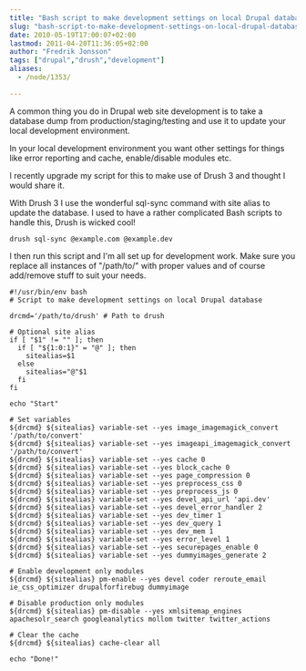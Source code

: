 ```yaml
---
title: "Bash script to make development settings on local Drupal database"
slug: "bash-script-to-make-development-settings-on-local-drupal-database"
date: 2010-05-19T17:00:07+02:00
lastmod: 2011-04-20T11:36:05+02:00
author: "Fredrik Jonsson"
tags: ["drupal","drush","development"]
aliases:
  - /node/1353/

---
```




A common thing you do in Drupal web site development is to take a database dump from production/staging/testing and use it to update your local development environment.

In your local development environment you want other settings for things like error reporting and cache, enable/disable modules etc.

I recently upgrade my script for this to make use of Drush 3 and thought I would share it.

With Drush 3 I use the wonderful sql-sync command with site alias to update the database. I used to have a rather complicated Bash scripts to handle this, Drush is wicked cool!

~~~~
drush sql-sync @example.com @example.dev
~~~~

I then run this script and I'm all set up for development work. Make sure you replace all instances of "/path/to/" with proper values and of course add/remove stuff to suit your needs.

~~~~
#!/usr/bin/env bash
# Script to make development settings on local Drupal database

drcmd='/path/to/drush' # Path to drush

# Optional site alias
if [ "$1" != "" ]; then
  if [ "${1:0:1}" = "@" ]; then
    sitealias=$1
  else
    sitealias="@"$1
  fi
fi

echo "Start"

# Set variables
${drcmd} ${sitealias} variable-set --yes image_imagemagick_convert '/path/to/convert'
${drcmd} ${sitealias} variable-set --yes imageapi_imagemagick_convert '/path/to/convert'
${drcmd} ${sitealias} variable-set --yes cache 0
${drcmd} ${sitealias} variable-set --yes block_cache 0
${drcmd} ${sitealias} variable-set --yes page_compression 0
${drcmd} ${sitealias} variable-set --yes preprocess_css 0
${drcmd} ${sitealias} variable-set --yes preprocess_js 0
${drcmd} ${sitealias} variable-set --yes devel_api_url 'api.dev'
${drcmd} ${sitealias} variable-set --yes devel_error_handler 2
${drcmd} ${sitealias} variable-set --yes dev_timer 1
${drcmd} ${sitealias} variable-set --yes dev_query 1
${drcmd} ${sitealias} variable-set --yes dev_mem 1
${drcmd} ${sitealias} variable-set --yes error_level 1
${drcmd} ${sitealias} variable-set --yes securepages_enable 0
${drcmd} ${sitealias} variable-set --yes dummyimages_generate 2

# Enable development only modules
${drcmd} ${sitealias} pm-enable --yes devel coder reroute_email ie_css_optimizer drupalforfirebug dummyimage

# Disable production only modules
${drcmd} ${sitealias} pm-disable --yes xmlsitemap_engines apachesolr_search googleanalytics mollom twitter twitter_actions

# Clear the cache
${drcmd} ${sitealias} cache-clear all

echo "Done!"
~~~~

